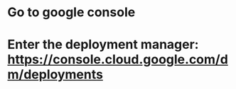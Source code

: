 # Go to google console
# Enter the deployment manager: https://console.cloud.google.com/dm/deployments
